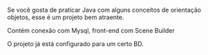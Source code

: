 Se você gosta de praticar Java com alguns conceitos de orientação objetos, esse é um projeto bem atraente.

Contém conexão com Mysql, front-end com Scene Builder

O projeto já está configurado para um certo BD.

